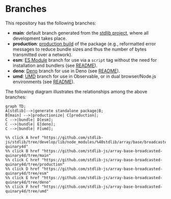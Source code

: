 <!--

@license Apache-2.0

Copyright (c) 2022 The Stdlib Authors.

Licensed under the Apache License, Version 2.0 (the "License");
you may not use this file except in compliance with the License.
You may obtain a copy of the License at

    http://www.apache.org/licenses/LICENSE-2.0

Unless required by applicable law or agreed to in writing, software
distributed under the License is distributed on an "AS IS" BASIS,
WITHOUT WARRANTIES OR CONDITIONS OF ANY KIND, either express or implied.
See the License for the specific language governing permissions and
limitations under the License.

-->

# Branches

This repository has the following branches:

-   **main**: default branch generated from the [stdlib project][stdlib-url], where all development takes place.
-   **production**: [production build][production-url] of the package (e.g., reformatted error messages to reduce bundle sizes and thus the number of bytes transmitted over a network).
-   **esm**: [ES Module][esm-url] branch for use via a `script` tag without the need for installation and bundlers (see [README][esm-readme]).
-   **deno**: [Deno][deno-url] branch for use in Deno (see [README][deno-readme]).
-   **umd**: [UMD][umd-url] branch for use in Observable, or in dual browser/Node.js environments (see [README][umd-readme]).

The following diagram illustrates the relationships among the above branches:

```mermaid
graph TD;
A[stdlib]-->|generate standalone package|B;
B[main] -->|productionize| C[production];
C -->|bundle| D[esm];
C -->|bundle| E[deno];
C -->|bundle| F[umd];

%% click A href "https://github.com/stdlib-js/stdlib/tree/develop/lib/node_modules/%40stdlib/array/base/broadcasted-quinary4d"
%% click B href "https://github.com/stdlib-js/array-base-broadcasted-quinary4d/tree/main"
%% click C href "https://github.com/stdlib-js/array-base-broadcasted-quinary4d/tree/production"
%% click D href "https://github.com/stdlib-js/array-base-broadcasted-quinary4d/tree/esm"
%% click E href "https://github.com/stdlib-js/array-base-broadcasted-quinary4d/tree/deno"
%% click F href "https://github.com/stdlib-js/array-base-broadcasted-quinary4d/tree/umd"
```

[stdlib-url]: https://github.com/stdlib-js/stdlib/tree/develop/lib/node_modules/%40stdlib/array/base/broadcasted-quinary4d
[production-url]: https://github.com/stdlib-js/array-base-broadcasted-quinary4d/tree/production
[deno-url]: https://github.com/stdlib-js/array-base-broadcasted-quinary4d/tree/deno
[deno-readme]: https://github.com/stdlib-js/array-base-broadcasted-quinary4d/blob/deno/README.md
[umd-url]: https://github.com/stdlib-js/array-base-broadcasted-quinary4d/tree/umd
[umd-readme]: https://github.com/stdlib-js/array-base-broadcasted-quinary4d/blob/umd/README.md
[esm-url]: https://github.com/stdlib-js/array-base-broadcasted-quinary4d/tree/esm
[esm-readme]: https://github.com/stdlib-js/array-base-broadcasted-quinary4d/blob/esm/README.md